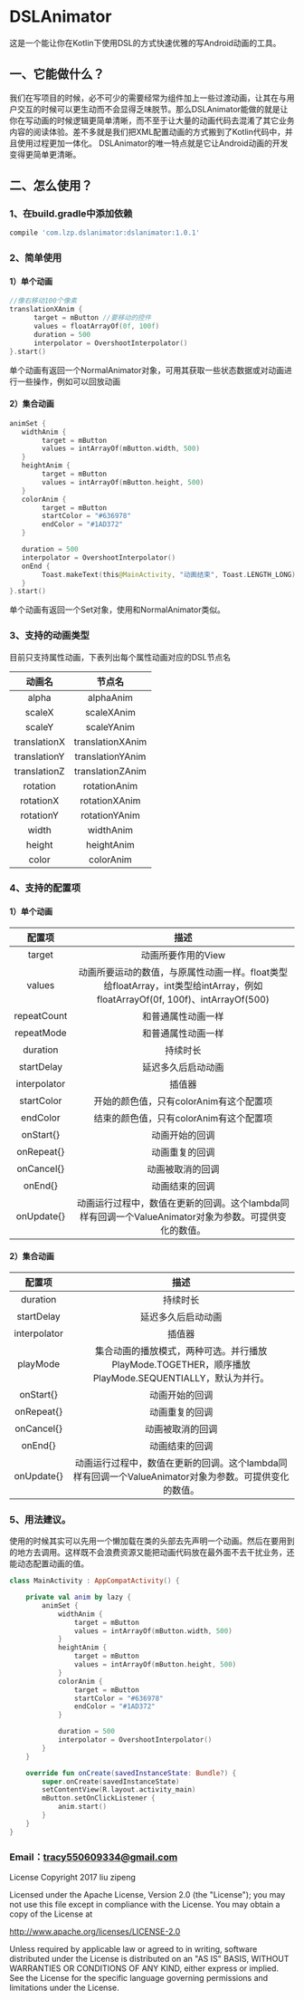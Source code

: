 # DSLAnimator

这是一个能让你在Kotlin下使用DSL的方式快速优雅的写Android动画的工具。

## 一、它能做什么？

我们在写项目的时候，必不可少的需要经常为组件加上一些过渡动画，让其在与用户交互的时候可以更生动而不会显得乏味脱节。那么DSLAnimator能做的就是让你在写动画的时候逻辑更简单清晰，而不至于让大量的动画代码去混淆了其它业务内容的阅读体验。差不多就是我们把XML配置动画的方式搬到了Kotlin代码中，并且使用过程更加一体化。 DSLAnimator的唯一特点就是它让Android动画的开发变得更简单更清晰。

## 二、怎么使用？

### 1、在build.gradle中添加依赖

```groovy
compile 'com.lzp.dslanimator:dslanimator:1.0.1'
```

### 2、简单使用

#### 1）单个动画

```kotlin
//像右移动100个像素
translationXAnim {
      target = mButton //要移动的控件
      values = floatArrayOf(0f, 100f)
      duration = 500
      interpolator = OvershootInterpolator()
}.start()
```

单个动画有返回一个NormalAnimator对象，可用其获取一些状态数据或对动画进行一些操作，例如可以回放动画

#### 2）集合动画

```kotlin
animSet {
   widthAnim {
        target = mButton
        values = intArrayOf(mButton.width, 500)
   }
   heightAnim {
        target = mButton
        values = intArrayOf(mButton.height, 500)
   }
   colorAnim {
        target = mButton
        startColor = "#636978"
        endColor = "#1AD372"
   }

   duration = 500
   interpolator = OvershootInterpolator()
   onEnd {
        Toast.makeText(this@MainActivity, "动画结束", Toast.LENGTH_LONG).show()
   }
}.start()
```

单个动画有返回一个Set对象，使用和NormalAnimator类似。

### 3、支持的动画类型

目前只支持属性动画，下表列出每个属性动画对应的DSL节点名

|     动画名      |       节点名        |
| :----------: | :--------------: |
|    alpha     |    alphaAnim     |
|    scaleX    |    scaleXAnim    |
|    scaleY    |    scaleYAnim    |
| translationX | translationXAnim |
| translationY | translationYAnim |
| translationZ | translationZAnim |
|   rotation   |   rotationAnim   |
|  rotationX   |  rotationXAnim   |
|  rotationY   |  rotationYAnim   |
|    width     |    widthAnim     |
|    height    |    heightAnim    |
|    color     |    colorAnim     |

### 4、支持的配置项

#### 1）单个动画

|     配置项      |                    描述                    |
| :----------: | :--------------------------------------: |
|    target    |               动画所要作用的View                |
|    values    | 动画所要运动的数值，与原属性动画一样。float类型给floatArray，int类型给intArray，例如floatArrayOf(0f, 100f)、intArrayOf(500) |
| repeatCount  |                和普通属性动画一样                 |
|  repeatMode  |                和普通属性动画一样                 |
|   duration   |                   持续时长                   |
|  startDelay  |                延迟多久后启动动画                 |
| interpolator |                   插值器                    |
|  startColor  |         开始的颜色值，只有colorAnim有这个配置项         |
|   endColor   |         结束的颜色值，只有colorAnim有这个配置项         |
|  onStart{}   |                 动画开始的回调                  |
|  onRepeat{}  |                 动画重复的回调                  |
|  onCancel{}  |                 动画被取消的回调                 |
|   onEnd{}    |                 动画结束的回调                  |
|  onUpdate{}  | 动画运行过程中，数值在更新的回调。这个lambda同样有回调一个ValueAnimator对象为参数。可提供变化的数值。 |

#### 2）集合动画

|     配置项      |                    描述                    |
| :----------: | :--------------------------------------: |
|   duration   |                   持续时长                   |
|  startDelay  |                延迟多久后启动动画                 |
| interpolator |                   插值器                    |
|   playMode   | 集合动画的播放模式，两种可选。并行播放PlayMode.TOGETHER，顺序播放PlayMode.SEQUENTIALLY，默认为并行。 |
|  onStart{}   |                 动画开始的回调                  |
|  onRepeat{}  |                 动画重复的回调                  |
|  onCancel{}  |                 动画被取消的回调                 |
|   onEnd{}    |                 动画结束的回调                  |
|  onUpdate{}  | 动画运行过程中，数值在更新的回调。这个lambda同样有回调一个ValueAnimator对象为参数。可提供变化的数值。 |

### 5、用法建议。

使用的时候其实可以先用一个懒加载在类的头部去先声明一个动画。然后在要用到的地方去调用。这样既不会浪费资源又能把动画代码放在最外面不去干扰业务，还能动态配置动画的值。

```kotlin
class MainActivity : AppCompatActivity() {

    private val anim by lazy {
        animSet {
            widthAnim {
                target = mButton
                values = intArrayOf(mButton.width, 500)
            }
            heightAnim {
                target = mButton
                values = intArrayOf(mButton.height, 500)
            }
            colorAnim {
                target = mButton
                startColor = "#636978"
                endColor = "#1AD372"
            }

            duration = 500
            interpolator = OvershootInterpolator()
        }
    }

    override fun onCreate(savedInstanceState: Bundle?) {
        super.onCreate(savedInstanceState)
        setContentView(R.layout.activity_main)
        mButton.setOnClickListener {
            anim.start()
        }
    }
}
```

### Email：[tracy550609334@gmail.com](mailto:tracy550609334@gmail.com)

License Copyright 2017 liu zipeng

Licensed under the Apache License, Version 2.0 (the "License"); you may not use this file except in compliance with the License. You may obtain a copy of the License at

http://www.apache.org/licenses/LICENSE-2.0

Unless required by applicable law or agreed to in writing, software distributed under the License is distributed on an "AS IS" BASIS, WITHOUT WARRANTIES OR CONDITIONS OF ANY KIND, either express or implied. See the License for the specific language governing permissions and limitations under the License.